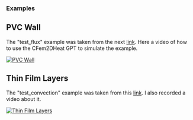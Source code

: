 ### Examples

## PVC Wall
The "test_flux" example was taken from the next [link](https://scienceofdoom.com/2010/09/12/heat-transfer-basics-part-zero/).
Here a video of how to use the CFem2DHeat GPT to simulate the example.

[![PVC Wall](https://img.youtube.com/vi/ykrYsSCUiQw/0.jpg)](https://www.youtube.com/watch?v=ykrYsSCUiQw)

## Thin Film Layers
The "test_convection" example was taken from this [link](http://what-when-how.com/the-finite-element-method/fem-for-heat-transfer-problems-finite-element-method-part-3/).
I also recorded a video about it.

[![Thin Film Layers](https://img.youtube.com/vi/9bGzes3gjK0/0.jpg)](https://www.youtube.com/watch?v=9bGzes3gjK0)
